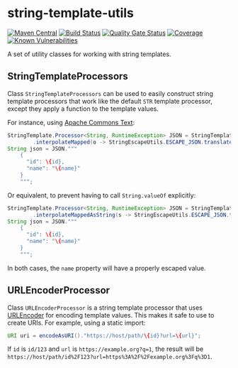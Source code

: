 # string-template-utils
[![Maven Central](https://img.shields.io/maven-central/v/com.github.robtimus/string-template-utils)](https://search.maven.org/artifact/com.github.robtimus/string-template-utils)
[![Build Status](https://github.com/robtimus/string-template-utils/actions/workflows/build.yml/badge.svg)](https://github.com/robtimus/string-template-utils/actions/workflows/build.yml)
[![Quality Gate Status](https://sonarcloud.io/api/project_badges/measure?project=com.github.robtimus%3Astring-template-utils&metric=alert_status)](https://sonarcloud.io/summary/overall?id=com.github.robtimus%3Astring-template-utils)
[![Coverage](https://sonarcloud.io/api/project_badges/measure?project=com.github.robtimus%3Astring-template-utils&metric=coverage)](https://sonarcloud.io/summary/overall?id=com.github.robtimus%3Astring-template-utils)
[![Known Vulnerabilities](https://snyk.io/test/github/robtimus/string-template-utils/badge.svg)](https://snyk.io/test/github/robtimus/string-template-utils)

A set of utility classes for working with string templates.

## StringTemplateProcessors

Class `StringTemplateProcessors` can be used to easily construct string template processors that work like the default `STR` template processor, except they apply a function to the template values.

For instance, using [Apache Commons Text](https://commons.apache.org/proper/commons-text/):

```java
StringTemplate.Processor<String, RuntimeException> JSON = StringTemplateProcessors
        .interpolateMapped(o -> StringEscapeUtils.ESCAPE_JSON.translate(String.valueOf(o)));
String json = JSON."""
    {
      "id": \{id},
      "name": "\{name}"
    }
    """;
```

Or equivalent, to prevent having to call `String.valueOf` explicitly:

```java
StringTemplate.Processor<String, RuntimeException> JSON = StringTemplateProcessors
        .interpolateMappedAsString(s -> StringEscapeUtils.ESCAPE_JSON.translate(s));
String json = JSON."""
    {
      "id": \{id},
      "name": "\{name}"
    }
    """;
```

In both cases, the `name` property will have a properly escaped value.

## URLEncoderProcessor

Class `URLEncoderProcessor` is a string template processor that uses [URLEncoder](https://docs.oracle.com/en/java/javase/21/docs/api/java.base/java/net/URLEncoder.html) for encoding template values. This makes it safe to use to create URIs. For example, using a static import:

```java
URI uri = encodeAsURI()."https://host/path/\{id}?url=\{url}";
```

If `id` is `id/123` and `url` is `https://example.org?q=1`, the result will be `https://host/path/id%2F123?url=https%3A%2F%2Fexample.org%3Fq%3D1`.
